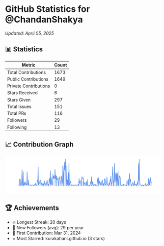 # GitHub Statistics for @ChandanShakya
*Updated: April 05, 2025*

## 📊 Statistics
| Metric | Count |
|--------|--------|
| Total Contributions | 1673 |
| Public Contributions | 1649 |
| Private Contributions | 0 |
| Stars Received | 6 |
| Stars Given | 297 |
| Total Issues | 151 |
| Total PRs | 116 |
| Followers | 29 |
| Following | 13 |

## 📈 Contribution Graph

![Contribution Graph](./contribution_graph.png)

## 🏆 Achievements

- 🔥 Longest Streak: 20 days
- 👥 New Followers (avg): 29 per year
- 📅 First Contribution: Mar 31, 2024
- ⭐ Most Starred: kurakahani.github.io (3 stars)
